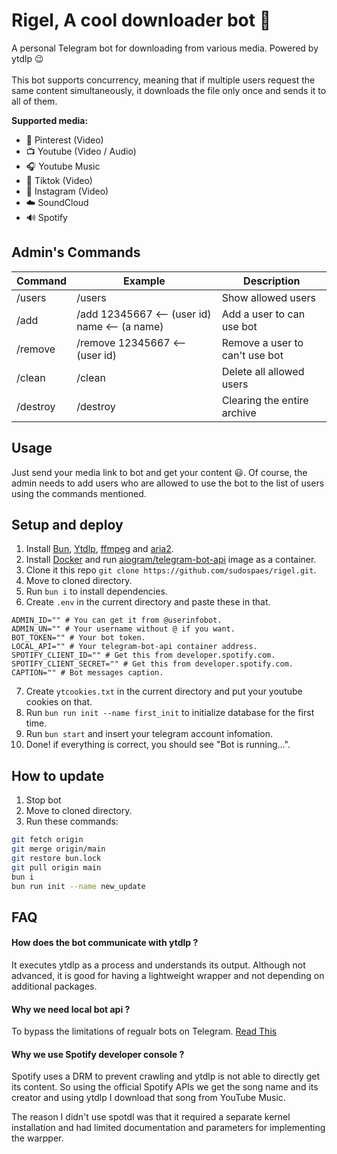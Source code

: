 # Rigel, A cool downloader bot 🌠

A personal Telegram bot for downloading from various media. Powered by ytdlp 😉
<br/>
<br/>
This bot supports concurrency, meaning that if multiple users request the same content simultaneously, it downloads the file only once and sends it to all of them.

**Supported media:**

- 📌 Pinterest (Video)
- 📺 Youtube (Video / Audio)
- 🎧 Youtube Music
- 👯 Tiktok (Video)
- 📸 Instagram (Video)
- ☁️ SoundCloud
- 🔊 Spotify

## Admin's Commands

| Command  | Example                                       | Description                    |
| -------- | --------------------------------------------- | ------------------------------ |
| /users   | /users                                        | Show allowed users             |
| /add     | /add 12345667 <-- (user id) name <-- (a name) | Add a user to can use bot      |
| /remove  | /remove 12345667 <-- (user id)                | Remove a user to can't use bot |
| /clean   | /clean                                        | Delete all allowed users       |
| /destroy | /destroy                                      | Clearing the entire archive    |

## Usage

Just send your media link to bot and get your content 😃. Of course, the admin needs to add users who are allowed to use the bot to the list of users using the commands mentioned.

## Setup and deploy

1.  Install [Bun](https://bun.sh), [Ytdlp](https://github.com/yt-dlp/yt-dlp/wiki/Installation#installing-the-release-binary), [ffmpeg](https://ffmpeg.org/) and [aria2](https://github.com/aria2/aria2).
2.  Install [Docker](https://docs.docker.com/engine/install/) and run [aiogram/telegram-bot-api](https://hub.docker.com/r/aiogram/telegram-bot-api) image as a container.
3.  Clone it this repo `git clone https://github.com/sudospaes/rigel.git`.
4.  Move to cloned directory.
5.  Run `bun i` to install dependencies.
6.  Create `.env` in the current directory and paste these in that.

```env
ADMIN_ID="" # You can get it from @userinfobot.
ADMIN_UN="" # Your username without @ if you want.
BOT_TOKEN="" # Your bot token.
LOCAL_API="" # Your telegram-bot-api container address.
SPOTIFY_CLIENT_ID="" # Get this from developer.spotify.com.
SPOTIFY_CLIENT_SECRET="" # Get this from developer.spotify.com.
CAPTION="" # Bot messages caption.
```

7. Create `ytcookies.txt` in the current directory and put your youtube cookies on that.
8. Run `bun run init --name first_init` to initialize database for the first time.
9. Run `bun start` and insert your telegram account infomation.
10. Done! if everything is correct, you should see "Bot is running...".

## How to update

1. Stop bot
2. Move to cloned directory.
3. Run these commands:

```bash
git fetch origin
git merge origin/main
git restore bun.lock
git pull origin main
bun i
bun run init --name new_update

```

## FAQ

#### How does the bot communicate with ytdlp ?

It executes ytdlp as a process and understands its output. Although not advanced, it is good for having a lightweight wrapper and not depending on additional packages.

#### Why we need local bot api ?

To bypass the limitations of regualr bots on Telegram. [Read This](https://core.telegram.org/bots/api#using-a-local-bot-api-server)

#### Why we use Spotify developer console ?

Spotify uses a DRM to prevent crawling and ytdlp is not able to directly get its content. So using the official Spotify APIs we get the song name and its creator and using ytdlp I download that song from YouTube Music.

The reason I didn't use spotdl was that it required a separate kernel installation and had limited documentation and parameters for implementing the warpper.
